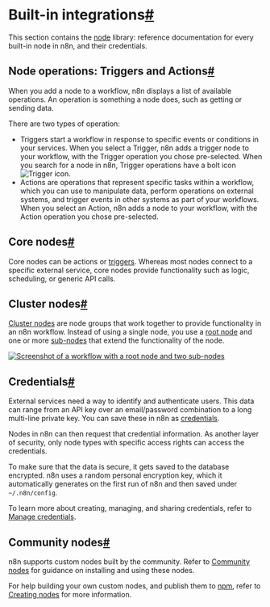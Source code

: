 [](https://github.com/n8n-io/n8n-docs/edit/main/docs/integrations/builtin/node-types.md "Edit this page")

# Built-in integrations[#](#built-in-integrations "Permanent link")

This section contains the [node](../../../glossary/#node-n8n) library: reference documentation for every built-in node in n8n, and their credentials.

## Node operations: Triggers and Actions[#](#node-operations-triggers-and-actions "Permanent link")

When you add a node to a workflow, n8n displays a list of available operations. An operation is something a node does, such as getting or sending data.

There are two types of operation:

*   Triggers start a workflow in response to specific events or conditions in your services. When you select a Trigger, n8n adds a trigger node to your workflow, with the Trigger operation you chose pre-selected. When you search for a node in n8n, Trigger operations have a bolt icon ![Trigger icon](../../../_images/common-icons/trigger.png).
*   Actions are operations that represent specific tasks within a workflow, which you can use to manipulate data, perform operations on external systems, and trigger events in other systems as part of your workflows. When you select an Action, n8n adds a node to your workflow, with the Action operation you chose pre-selected.

## Core nodes[#](#core-nodes "Permanent link")

Core nodes can be actions or [triggers](../../../glossary/#trigger-node-n8n). Whereas most nodes connect to a specific external service, core nodes provide functionality such as logic, scheduling, or generic API calls.

## Cluster nodes[#](#cluster-nodes "Permanent link")

[Cluster nodes](../../../glossary/#cluster-node-n8n) are node groups that work together to provide functionality in an n8n workflow. Instead of using a single node, you use a [root node](../../../glossary/#root-node-n8n) and one or more [sub-nodes](../../../glossary/#sub-node-n8n) that extend the functionality of the node.

[![Screenshot of a workflow with a root node and two sub-nodes](../../../_images/integrations/builtin/cluster-nodes/root-sub-nodes.png)](https://docs.n8n.io/_images/integrations/builtin/cluster-nodes/root-sub-nodes.png)

## Credentials[#](#credentials "Permanent link")

External services need a way to identify and authenticate users. This data can range from an API key over an email/password combination to a long multi-line private key. You can save these in n8n as [credentials](../../../glossary/#credential-n8n).

Nodes in n8n can then request that credential information. As another layer of security, only node types with specific access rights can access the credentials.

To make sure that the data is secure, it gets saved to the database encrypted. n8n uses a random personal encryption key, which it automatically generates on the first run of n8n and then saved under `~/.n8n/config`.

To learn more about creating, managing, and sharing credentials, refer to [Manage credentials](../../../credentials/).

## Community nodes[#](#community-nodes "Permanent link")

n8n supports custom nodes built by the community. Refer to [Community nodes](../../community-nodes/installation/) for guidance on installing and using these nodes.

For help building your own custom nodes, and publish them to [npm](https://www.npmjs.com/), refer to [Creating nodes](../../creating-nodes/overview/) for more information.